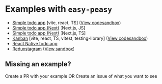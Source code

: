 # Examples with `easy-peasy`

- [Simple todo app](./simple-todo/) [vite, react, TS]
  ([View codesandbox](https://codesandbox.io/s/fnidh1))
- [Simple todo app (Next)](./nextjs-ssr/) [Next.js, JS]
- [Simple todo app (Next)](./nextjs-todo/) [Next.js, TS]
- [Kanban](./kanban/) [vite, react, TS, vitest, testing-library]
  ([View codesandbox](https://codesandbox.io/s/5zdk6r))
- [React Native todo app](./react-native-todo/)
- [Reduxstagram](./reduxtagram/)
  ([View sandbox](https://codesandbox.io/s/ztuxzk))

## Missing an example?

Create a PR with your example OR Create an issue of what you want to see
